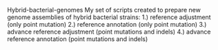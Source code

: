 Hybrid-bacterial-genomes
My set of scripts created to prepare new genome assemblies of hybrid bacterial strains: 
1.) reference adjustment (only point mutation) 
2.) reference annotation (only point mutation) 
3.) advance reference adjustment (point mutations and indels) 
4.) advance reference annotation (point mutations and indels)
